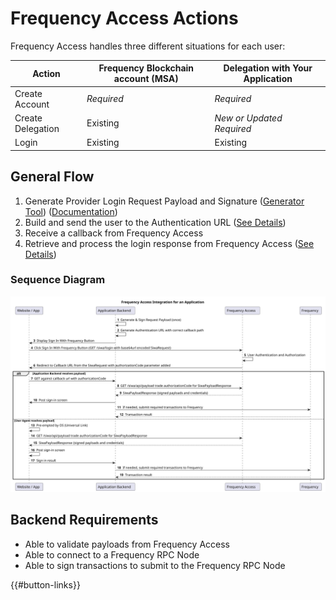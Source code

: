 # Frequency Access Actions

Frequency Access handles three different situations for each user:

| Action            | Frequency Blockchain account (MSA) | Delegation with Your Application |
| ----------------- | ---------------------------------- | -------------------------------- |
| Create Account    | _Required_                         | _Required_                       |
| Create Delegation | Existing                           | _New or Updated Required_        |
| Login             | Existing                           | Existing                         |

## General Flow

1. Generate Provider Login Request Payload and Signature ([Generator Tool](../Generate.md)) ([Documentation](../SignatureGeneration.md))
2. Build and send the user to the Authentication URL ([See Details](./Start.md))
3. Receive a callback from Frequency Access
4. Retrieve and process the login response from Frequency Access ([See Details](./Response.md))

### Sequence Diagram

![General Flow Sequency Diagram](./flow.svg)

## Backend Requirements

- Able to validate payloads from Frequency Access
- Able to connect to a Frequency RPC Node
- Able to sign transactions to submit to the Frequency RPC Node

{{#button-links}}
